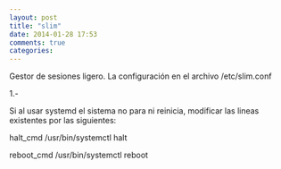 ```yaml
---
layout: post
title: "slim"
date: 2014-01-28 17:53
comments: true
categories: 
---
```

Gestor de sesiones ligero. La configuración en el archivo /etc/slim.conf

1.-

Si al usar systemd el sistema no para ni reinicia, modificar las lineas existentes por las siguientes:

halt_cmd /usr/bin/systemctl halt

reboot_cmd /usr/bin/systemctl reboot

